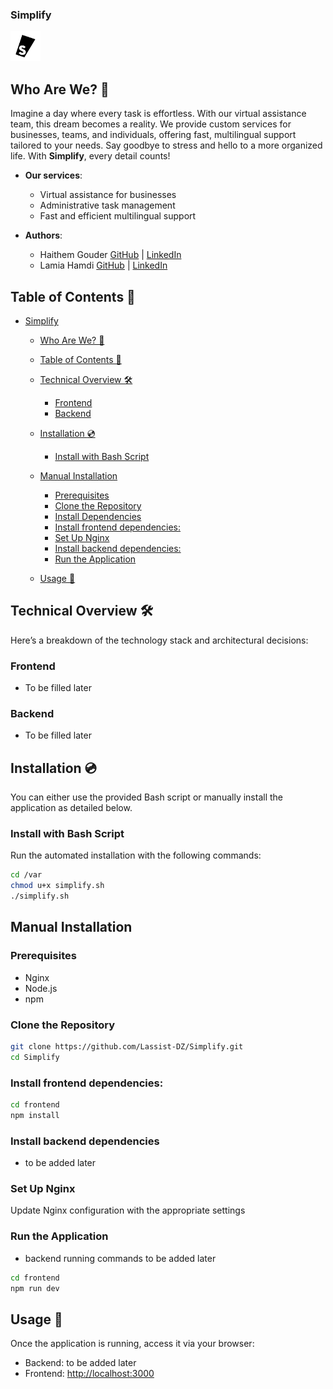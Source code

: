 ### Simplify
<img src="./simplify_logo.svg" alt="simplify logo" width="48"/>



## Who Are We? 🌟

Imagine a day where every task is effortless. With our virtual assistance team, this dream becomes a reality. We provide custom services for businesses, teams, and individuals, offering fast, multilingual support tailored to your needs. Say goodbye to stress and hello to a more organized life. With **Simplify**, every detail counts!

- **Our services**:
  - Virtual assistance for businesses
  - Administrative task management
  - Fast and efficient multilingual support

- **Authors**:
  - Haithem Gouder
    [GitHub](https://github.com/gouderhaithem) | [LinkedIn](https://www.linkedin.com/in/gouder-haithem-689164244/)
  - Lamia Hamdi
    [GitHub](https://github.com/Lamia1406) | [LinkedIn](https://www.linkedin.com/in/lamia-hamdi/)

## Table of Contents 📑

- [Simplify](#simplify-)
  - [Who Are We? 🌟](#who-are-we-)
  - [Table of Contents 📑](#table-of-contents-)
  - [Technical Overview 🛠️](#technical-overview-️)
    - [Frontend](#frontend)
    - [Backend](#backend)

  - [Installation :cd:](#installation-cd)
    - [Install with Bash Script](#install-with-bash-script)
  - [Manual Installation](#manual-installation)
    - [Prerequisites](#prerequisites)
    - [Clone the Repository](#clone-the-repository)
    - [Install Dependencies](#install-dependencies)
    - [Install frontend dependencies:](#install-frontend-dependencies)
    - [Set Up Nginx](#set-up-nginx)
    - [Install backend dependencies:](#install-backend-dependencies)
    - [Run the Application](#run-the-application)
  - [Usage 📖](#usage-)


## Technical Overview 🛠️

Here’s a breakdown of the technology stack and architectural decisions:

### Frontend

- To be filled later

### Backend

- To be filled later

## Installation :cd:

You can either use the provided Bash script or manually install the application as detailed below.

### Install with Bash Script

Run the automated installation with the following commands:

```bash
cd /var
chmod u+x simplify.sh
./simplify.sh
```

## Manual Installation

### Prerequisites

- Nginx
- Node.js
- npm

### Clone the Repository

```bash
git clone https://github.com/Lassist-DZ/Simplify.git
cd Simplify
```

### Install frontend dependencies:

```bash
cd frontend
npm install
```

### Install backend dependencies
- to be added later

### Set Up Nginx

Update Nginx configuration with the appropriate settings

### Run the Application

- backend running commands to be added later

```bash
cd frontend
npm run dev
```

## Usage 📖

Once the application is running, access it via your browser:

- Backend:  to be added later
- Frontend: <http://localhost:3000>

